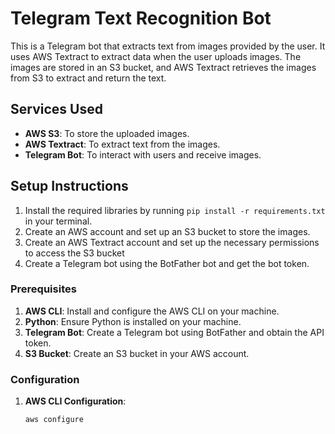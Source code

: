 # Telegram Text Recognition Bot

This is a Telegram bot that extracts text from images provided by the user. It uses AWS Textract to extract data when the user uploads images. The images are stored in an S3 bucket, and AWS Textract retrieves the images from S3 to extract and return the text.

## Services Used
- **AWS S3**: To store the uploaded images.
- **AWS Textract**: To extract text from the images.
- **Telegram Bot**: To interact with users and receive images.

## Setup Instructions
1. Install the required libraries by running `pip install -r requirements.txt` in your terminal.
2. Create an AWS account and set up an S3 bucket to store the images.
3. Create an AWS Textract account and set up the necessary permissions to access the S3 bucket
4. Create a Telegram bot using the BotFather bot and get the bot token.

### Prerequisites
1. **AWS CLI**: Install and configure the AWS CLI on your machine.
2. **Python**: Ensure Python is installed on your machine.
3. **Telegram Bot**: Create a Telegram bot using BotFather and obtain the API token.
4. **S3 Bucket**: Create an S3 bucket in your AWS account.

### Configuration
1. **AWS CLI Configuration**:
   ```sh
   aws configure